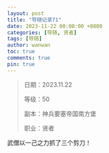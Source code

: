 ```yaml
---
layout: post
title: "导随记录71"
date: 2023-11-22 00:00:00 +0800
categories: [导随, 贤者]
tags: [导随]
author: wanwan
toc: true
comments: true
pin: true
---
```

> 日期：2023.11.22
>
> 等级：50
>
> 副本：神兵要塞帝国南方堡
>
> 职业：贤者

武僧以一己之力抓了三个剪刀！